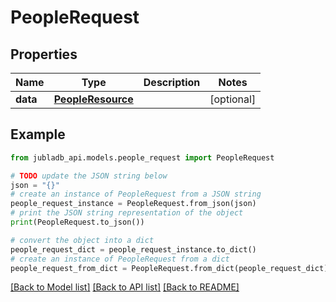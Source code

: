 # PeopleRequest


## Properties

Name | Type | Description | Notes
------------ | ------------- | ------------- | -------------
**data** | [**PeopleResource**](PeopleResource.md) |  | [optional] 

## Example

```python
from jubladb_api.models.people_request import PeopleRequest

# TODO update the JSON string below
json = "{}"
# create an instance of PeopleRequest from a JSON string
people_request_instance = PeopleRequest.from_json(json)
# print the JSON string representation of the object
print(PeopleRequest.to_json())

# convert the object into a dict
people_request_dict = people_request_instance.to_dict()
# create an instance of PeopleRequest from a dict
people_request_from_dict = PeopleRequest.from_dict(people_request_dict)
```
[[Back to Model list]](../README.md#documentation-for-models) [[Back to API list]](../README.md#documentation-for-api-endpoints) [[Back to README]](../README.md)


